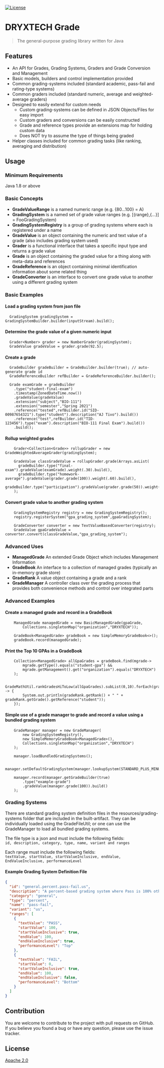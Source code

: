 [![License](https://img.shields.io/badge/License-Apache%202.0-blue.svg)](https://opensource.org/licenses/Apache-2.0)

# DRYXTECH Grade

> The general-purpose grading library written for Java

## Features

* An API for Grades, Grading Systems, Graders and Grade Conversion and Management
* Basic models, builders and control implementation provided
* Common grading-systems included (standard academic, pass-fail and rating-type systems)
* Common graders included (standard numeric, average and weighted-average graders)
* Designed to easily extend for custom needs
    * Custom grading-systems can be defined in JSON Objects/Files for easy import
    * Custom graders and conversions can be easily constructed
    * Grade and reference types provide an extensions map for holding custom data
    * Does NOT try to assume the type of things being graded
* Helper classes included for common grading tasks (like ranking, averaging and distribution)

## Usage

### Minimum Requirements

Java 1.8 or above

### Basic Concepts

* **GradeValueRange** is a named numeric range (e.g. {80...100} = A)
* **GradingSystem** is a named set of grade value ranges (e.g. [{range},{...}] = FooGradingSystem)
* **GradingSystemRegistry** is a group of grading systems where each is registered under a name
* **GradeValue** is an object containing the numeric and text value of a grade (also includes grading system used)
* **Grader** is a functional interface that takes a specific input type and returns a grade value
* **Grade** is an object containing the graded value for a thing along with meta-data and references
* **GradeReference** is an object containing minimal identification information about some related thing
* **GradeConverter** is an interface to convert one grade value to another using a different grading system

### Basic Examples

#### Load a grading system from json file

```
  GradingSystem gradingSystem = GradingSystemBuilder.builder(inputStream).build();
```

#### Determine the grade value of a given numeric input

```
  Grader<Number> grader = new NumberGrader(gradingSystem);
  GradeValue gradeValue = grader.grade(92.5);
```

#### Create a grade

```
  GradeBuilder gradeBuilder = GradeBuilder.builder(true); // auto-generate grade id
  GradeReferenceBuilder refBuilder = GradeReferenceBuilder.builder();

  Grade examGrade = gradeBuilder
    .type("student-final-exam")
    .timestamp(ZonedDateTime.now())
    .gradeValue(gradeValue)
    .extension("subject","BIO-111")
    .extension("semester","Spring 2021")
    .reference("tested",refBuilder.id("SID-00987654321").type("student").description("AJ Tivo").build())
    .reference("test",refBuilder.id("TID-123456").type("exam").description("BIO-111 Final Exam").build())
    .build();
```

#### Rollup weighted grades

```
    Grader<Collection<Grade>> rollupGrader = new GradeWeightedAverageGrader(gradingSystem);

    GradeValue classGradeValue = rollupGrader.grade(Arrays.asList(
      gradeBuilder.type("final-exam").gradeValue(examGrade).weight(.30).build(),
      gradeBuilder.type("homework-average").gradeValue(grader.grade(100)).weight(.60).build(),
      gradeBuilder.type("participation").gradeValue(grader.grade(50)).weight(.10).build())
    );
```

#### Convert grade value to another grading system

```
    GradingSystemRegistry registry = new GradingSystemRegistry();
    registry.registerSystem("gpa_grading_system",gpaGradingSystem);

    GradeConverter converter = new TextValueBasedConverter(registry);
    GradeValue gpaGradeValue = converter.convert(classGradeValue,"gpa_grading_system");
```

### Advanced Uses

* **ManagedGrade** An extended Grade Object which includes Management Information
* **GradeBook** An interface to a collection of managed grades (typically an in-memory grade store)
* **GradeRank** A value object containing a grade and a rank
* **GradeManager** A controller class over the grading process that provides both convenience methods and control over
  integrated parts

### Advanced Examples

#### Create a managed grade and record in a GradeBook

```
    ManagedGrade managedGrade = new BasicManagedGrade(gpaGrade, 
        Collections.singletonMap("organization","DRYXTECH"));

    GradeBook<ManagedGrade> gradeBook = new SimpleMemoryGradeBook<>();
    gradeBook.record(managedGrade);
```

#### Print the Top 10 GPAs in a GradeBook

```
    Collection<ManagedGrade> allGpaGrades = gradeBook.find(mgrade->
        mgrade.getType().equals("student-gpa") &&
        mgrade.getManagement().get("organization").equals("DRYXTECH")
    );

    GradeMathUtil.rankGradesHiToLow(allGpaGrades).subList(0,10).forEach(gradeRank -> {
        System.out.println(gradeRank.getRank() + " " + gradeRank.getGrade().getReference("student"));
    });
```

#### Simple use of a grade manager to grade and record a value using a bundled grading system

```
    GradeManager manager = new GradeManager(
        new GradingSystemRegistry(),
        new SimpleMemoryGradeBook<ManagedGrade>(),
        Collections.singletonMap("organization","DRYXTECH")
    );

    manager.loadBundledGradingSystems();

    manager.setDefaultGradingSystem(manager.lookupSystem(STANDARD_PLUS_MINUS_ACADEMIC_SYSTEM));

    manager.record(manager.getGradeBuilder(true)
        .type("example-grade")
        .gradeValue(manager.grade(100)).build()
    );
```

### Grading Systems

There are standard grading system definition files in the resources/grading-systems folder that are included in the
built-artifact. They can be individually loaded using the GradeFileUtil; or one can use the GradeManager to load all
bundled grading systems.

The file type is a json and must include the following fields:  
```id, description, category, type, name, variant and ranges ```

Each range must include the following fields:  
```textValue, startValue, startValueInclusive, endValue, EndValueInclusive, performanceLevel```

#### Example Grading System Definition File

```json
{
  "id": "general.percent.pass-fail.us",
  "description": "A percent-based grading system where Pass is 100% otherwise Fail",
  "category": "general",
  "type": "percent",
  "name": "pass-fail",
  "variant": "us",
  "ranges": [
    {
      "textValue": "PASS",
      "startValue": 100,
      "startValueInclusive": true,
      "endValue": 100,
      "endValueInclusive": true,
      "performanceLevel": "Top"
    },
    {
      "textValue": "FAIL",
      "startValue": 0,
      "startValueInclusive": true,
      "endValue": 100,
      "endValueInclusive": false,
      "performanceLevel": "Bottom"
    }
  ]
}
```

## Contribution

You are welcome to contribute to the project with pull requests on GitHub.  
If you believe you found a bug or have any question, please use the issue tracker.

## License

[Apache 2.0](./LICENSE)
